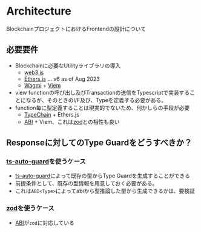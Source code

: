 # Architecture

BlockchainプロジェクトにおけるFrontendの設計について

## 必要要件

- Blockchainに必要なUtilityライブラリの導入
  - [web3.js](https://web3js.readthedocs.io/en/v1.10.0/)
  - [Ethers.js](https://docs.ethers.org/v6/) ... v6 as of Aug 2023
  - [Wagmi](https://wagmi.sh/) + [Viem](https://viem.sh/)
- view functionの呼び出し及びTransactionの送信をTypescriptで実装することになるが、そのときのI/F及び、Typeを定義する必要がある。
- function毎に型定義することは現実的でないため、何かしらの手段が必要
  - [TypeChain](https://github.com/dethcrypto/TypeChain) + Ethers.js
  - [ABI<Type>](https://abitype.dev/) + Viem、これは[zod](https://abitype.dev/api/zod)との相性も良い

## Responseに対してのType Guardをどうすべきか？

### [ts-auto-guard](https://github.com/rhys-vdw/ts-auto-guard)を使うケース

- [ts-auto-guard](https://github.com/rhys-vdw/ts-auto-guard)によって既存の型からType Guardを生成することができる
- 前提条件として、既存の型情報を用意しておく必要がある。
- これは`ABI<Type>`によってabiから型推論した型から生成できるかは、要検証

### [zod](https://zod.dev/)を使うケース

- [ABI<Type>](https://abitype.dev/)が`zod`に対応している
